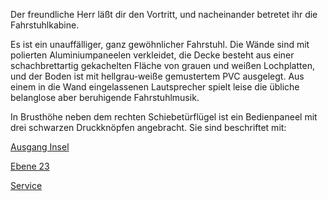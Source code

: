 Der freundliche Herr läßt dir den Vortritt, und nacheinander betretet ihr die Fahrstuhlkabine.

Es ist ein unauffälliger, ganz gewöhnlicher Fahrstuhl. Die Wände sind mit polierten Aluminiumpaneelen 
verkleidet, die Decke besteht aus einer schachbrettartig gekachelten Fläche von grauen und weißen Lochplatten, 
und der Boden ist mit hellgrau-weiße gemustertem PVC ausgelegt. Aus einem in die Wand eingelassenen Lautsprecher 
spielt leise die übliche belanglose aber beruhigende Fahrstuhlmusik.

In Brusthöhe neben dem rechten Schiebetürflügel ist ein Bedienpaneel mit drei schwarzen 
Druckknöpfen angebracht. Sie sind beschriftet mit:

[Ausgang Insel](./ausgang/ausgang.md)

[Ebene 23](./ebene23/ebene23.md)

[Service](./service/service.md)
